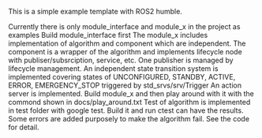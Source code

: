 This is a simple example template with ROS2 humble.

Currently there is only module_interface and module_x in the project as examples
Build module_interface first
The module_x includes implementation of algorithm and component which are independent.
The component is a wrapper of the algorithm and implements lifecycle node with publiser/subsrciption, service, etc.
One publisher is managed by lifecycle management.
An independent state transition system is implemented covering states of UNCONFIGURED, STANDBY, ACTIVE, ERROR, EMERGENCY_STOP triggered by std_srvs/srv/Trigger
An action server is implemented.
Build module_x and then play around with it with the commond shown in docs/play_around.txt
Test of algorithm is implemented in test folder with google test.
Build it and run ctest can have the results.
Some errors are added purposely to make the algorithm fail. See the code for detail.

